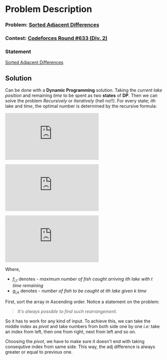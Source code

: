 # Problem Description

### Problem: [Sorted Adjacent Differences](http://codeforces.com/contest/1339/problem/B)
### Contest: [Codeforces Round #633 (Div. 2)](http://codeforces.com/contest/1339/)
### Statement
[Sorted Adjacent Differences](http://codeforces.com/contest/1339/problem/B)
## Solution
Can be done with a **Dynamic Programming** solution. Taking the *current lake position* and remaining *time* to be spent as two **states** of **DP**. 
Then we can solve the problem *Recursively* or *Iteratively* (hell no!!).
For every state; *ith* lake and *time*, the optimal number is determined by the recursive formula:

![formula](http://www.sciweavers.org/tex2img.php?eq=f_%7Bi%2Ct%7D%5C%20%3D%5C%20%5Cmax_%7Bk%3D1%7D%5E%7Bt%7D%5C%20%28%5C%20g_%7Bi%2Ck%7D%5C%20%2B%5C%20f_%7Bi%2Ct-k-travel%5C_time%7D%5C%20%29&bc=White&fc=Black&im=jpg&fs=12&ff=arev&edit=0)

![img](http://www.sciweavers.org/tex2img.php?eq=f_%7Bi%2Ct%7D%5C%20%3D%5C%20%5Cmax_%7Bk%3D1%7D%5E%7Bt%7D%5C%20%28%5C%20g_%7Bi%2Ck%7D%5C%20%2B%5C%20f_%7Bi%2Ct-k-travel%5C_time%7D%5C%20%29&bc=White&fc=Black&im=jpg&fs=12&ff=arev&edit=0)


![imge](http://www.sciweavers.org/tex2img.php?eq=%20%5Csqrt%7Bab%7D%20&bc=White&fc=Black&im=jpg&fs=12&ff=arev&edit=0)


Where,
* *f<sub>i,t</sub>* denotes - *maximum number of fish caught arriving ith lake with t time remaining*
* *g<sub>i,k</sub>* denotes - *number of fish to be caught at ith lake given k time*

First, sort the array in Ascending order.
Notice a statement on the problem:
> *It's always possible to find such rearrangement.*

So it has to work for any kind of input. To achieve this, we can take the middle index as *pivot* and take numbers from both side one by one *i.e:* take an index from left, then one from right, next from left and so on.

 Choosing the *pivot*, we have to make sure it doesn't end with taking consequtive index from same side. This way, the adj difference is always greater or equal to previous one.

